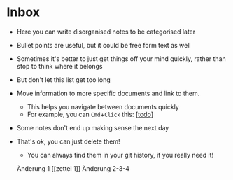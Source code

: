 # Inbox

- Here you can write disorganised notes to be categorised later
- Bullet points are useful, but it could be free form text as well
- Sometimes it's better to just get things off your mind quickly, rather than stop to think where it belongs
- But don't let this list get too long
- Move information to more specific documents and link to them.
  - This helps you navigate between documents quickly
  - For example, you can `Cmd`+`Click` this: [[todo]]
- Some notes don't end up making sense the next day
- That's ok, you can just delete them!
  - You can always find them in your git history, if you really need it!
  
  Änderung 1 [[zettel 1]]
  Änderung 2-3-4

  
[//begin]: # "Autogenerated link references for markdown compatibility"
[todo]: todo "Todo"
[//end]: # "Autogenerated link references"
